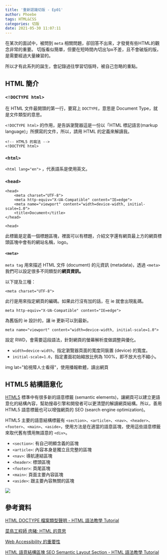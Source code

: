 ```yaml
---
title: '重新認識切版 - Ep01'
author: Phoebe
tags: HTML&CSS
categories: 切版
date: 2021-05-30 11:07:11
---
```


在某次的面試中，被問到 `meta` 相關問題，卻回答不出來，才發覺有些HTML的觀念非常的重要。
切版看似簡單，但要在短時間內切出1px不差，且不會破版的版，是需要經過大量練習的。

所以才有此系列的誕生，會記錄過往學習切版時，被自己忽略的重點。

## HTML 簡介

### `<!DOCTYPE html>`

<!--more-->

在 HTML 文件最開頭的第一行，要寫上 `DOCTYPE`，意思是 Document Type，就是文件類型的意思。

`<!DOCTYPE html>` 的作用，是告訴瀏覽器這是一份以「HTML 標記語言(markup language)」所撰寫的文件，所以，請用 HTML 的定義來解讀我。

```html=
<!-- HTML5 的寫法 -->
<!DOCTYPE html>
```

### `<html>`

`<html lang="en">` ，代表語系是使用英文。

### `<head>`

```html=
<head>
    <meta charset="UTF-8">
    <meta http-equiv="X-UA-Compatible" content="IE=edge">
    <meta name="viewport" content="width=device-width, initial-scale=1.0">
    <title>Document</title>
</head>
```

```html=
<head>
```

此標籤是定義一個標題區塊，裡面可以有標題，介紹文字還有網頁最上方的網頁標頭區塊中會有的網站名稱，logo。

#### `<meta>`

`meta tag` 用來描述 HTML 文件 (document) 的元資訊 (metadata)，透過 `<meta>` 我們可以設定很多不同類型的**網頁資訊。**

以下提及三種：

```html=
<meta charset="UTF-8">
```

此行是用來指定網頁的編碼。如果此行沒有加的話，在 ie 就會出現亂碼。

```html=
meta http-equiv="X-UA-Compatible" content="IE=edge">
```

為舊版的 ie 設計的，讓 ie 更新可以到最新。

```html=
meta name="viewport" content="width=device-width, initial-scale=1.0">
```

設定 RWD，會需要這段語法，針對網頁的螢幕解析度做調整與優化。

- `width=device-width`，指定瀏覽器頁面的寬度同裝置 (device) 的寬度。
- `initial-scale=1.0`，指定畫面初始縮放比例為 100%，即不放大也不縮小。

img lat="給視障人士看得"，使用播報軟體，讀出網頁

## HTML5 結構語意化

[HTML5](https://www.w3schools.com/html/html5_semantic_elements.asp) 標準中有很多新的語意標籤 (semantic elements)，讓網頁可以建立更語意化的結構內容，幫助搜尋引擎和開發者可以更清楚的解讀網頁結構。所以，善用 HTML5 語意標籤也可以增強網頁的 SEO (search engine optimization)。

HTML5 主要的語意結構標籤有 `<section>`、`<article>`、`<nav>`、`<header>`、`<footer>`、`<main>`、`<aside>`，使用方法是在適當的語意區塊，使用這些語意標籤來取代舊有慣用無語意的 `<div>`。

- `<section>`: 有自己明顯含義的區塊
- `<article>`: 內容本身是獨立且完整的區塊
- `<nav>`: 導航連結區塊
- `<header>`: 標頭區塊
- `<footer>`: 頁尾區塊
- `<main>`: 頁面主要內容區塊
- `<aside>`: 跟主要內容無關的區塊

![](https://i.imgur.com/2OvG96s.png)

## 參考資料

[HTML DOCTYPE 檔案類型聲明 - HTML 語法教學 Tutorial](https://www.fooish.com/html/doctype.html)

[菜鳥工程師 肉豬: HTML <!DOCTYPE html>的意思](https://matthung0807.blogspot.com/2019/07/html-html_7.html)

[Web Accessibility 的重要性](https://blog.techbridge.cc/2019/10/13/web-accessibility-intro/)

[HTML 語意結構區塊 SEO Semantic Layout Section - HTML 語法教學 Tutorial](https://www.fooish.com/html/SEO-semantic-layout.html)
